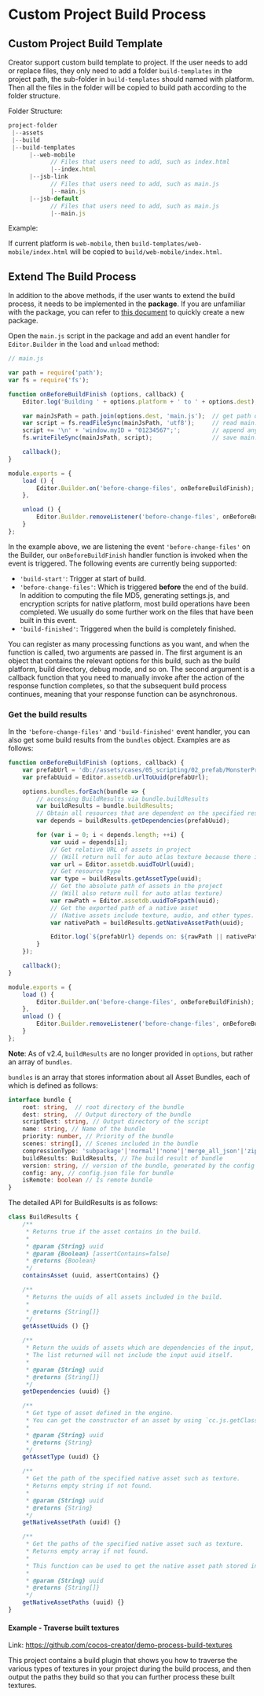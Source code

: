 # Custom Project Build Process

## Custom Project Build Template

Creator support custom build template to project. If the user needs to add or replace files, they only need to add a folder `build-templates` in the project path, the sub-folder in `build-templates` should named with platform. Then all the files in the folder will be copied to build path according to the folder structure.

Folder Structure: 

```js
project-folder
 |--assets
 |--build
 |--build-templates
      |--web-mobile
            // Files that users need to add, such as index.html
            |--index.html
      |--jsb-link
            // Files that users need to add, such as main.js
            |--main.js
      |--jsb-default
            // Files that users need to add, such as main.js
            |--main.js
```

Example:

If current platform is `web-mobile`, then `build-templates/web-mobile/index.html` will be copied to `build/web-mobile/index.html`.

## Extend The Build Process

In addition to the above methods, if the user wants to extend the build process, it needs to be implemented in the **package**. If you are unfamiliar with the package, you can refer to [this document](../extension/your-first-extension.md) to quickly create a new package.

Open the `main.js` script in the package and add an event handler for `Editor.Builder` in the `load` and `unload` method:

```js
// main.js

var path = require('path');
var fs = require('fs');

function onBeforeBuildFinish (options, callback) {
    Editor.log('Building ' + options.platform + ' to ' + options.dest); // you can display a log in the Console panel

    var mainJsPath = path.join(options.dest, 'main.js');  // get path of main.js in build folder
    var script = fs.readFileSync(mainJsPath, 'utf8');     // read main.js
    script += '\n' + 'window.myID = "01234567";';         // append any scripts as you need
    fs.writeFileSync(mainJsPath, script);                 // save main.js

    callback();
}

module.exports = {
    load () {
        Editor.Builder.on('before-change-files', onBeforeBuildFinish);
    },

    unload () {
        Editor.Builder.removeListener('before-change-files', onBeforeBuildFinish);
    }
};
```

In the example above, we are listening the event `'before-change-files'` on the Builder, our `onBeforeBuildFinish` handler function is invoked when the event is triggered. The following events are currently being supported:
- `'build-start'`: Trigger at start of build.
- `'before-change-files'`: Which is triggered **before** the end of the build. In addition to computing the file MD5, generating settings.js, and encryption scripts for native platform, most build operations have been completed. We usually do some further work on the files that have been built in this event.
- `'build-finished'`: Triggered when the build is completely finished.

You can register as many processing functions as you want, and when the function is called, two arguments are passed in. The first argument is an object that contains the relevant options for this build, such as the build platform, build directory, debug mode, and so on. The second argument is a callback function that you need to manually invoke after the action of the response function completes, so that the subsequent build process continues, meaning that your response function can be asynchronous.

### Get the build results

In the `'before-change-files'` and `'build-finished'` event handler, you can also get some build results from the `bundles` object. Examples are as follows:

```js
function onBeforeBuildFinish (options, callback) {
    var prefabUrl = 'db://assets/cases/05_scripting/02_prefab/MonsterPrefab.prefab';
    var prefabUuid = Editor.assetdb.urlToUuid(prefabUrl);

    options.bundles.forEach(bundle => {
        // accessing BuildResults via bundle.buildResults
        var buildResults = bundle.buildResults;
        // Obtain all resources that are dependent on the specified resource
        var depends = buildResults.getDependencies(prefabUuid);

        for (var i = 0; i < depends.length; ++i) {
            var uuid = depends[i];
            // Get relative URL of assets in project
            // (Will return null for auto atlas texture because there is no raw asset associated with it in the project)
            var url = Editor.assetdb.uuidToUrl(uuid);
            // Get resource type
            var type = buildResults.getAssetType(uuid);
            // Get the absolute path of assets in the project
            // (Will also return null for auto atlas texture)
            var rawPath = Editor.assetdb.uuidToFspath(uuid);
            // Get the exported path of a native asset
            // (Native assets include texture, audio, and other types. If not native assets will return null)
            var nativePath = buildResults.getNativeAssetPath(uuid);

            Editor.log(`${prefabUrl} depends on: ${rawPath || nativePath} (${type})`);
        }
    });

    callback();
}

module.exports = {
    load () {
        Editor.Builder.on('before-change-files', onBeforeBuildFinish);
    },
    unload () {
        Editor.Builder.removeListener('before-change-files', onBeforeBuildFinish);
    }
};
```

**Note**: As of v2.4, `buildResults` are no longer provided in `options`, but rather an array of `bundles`.

`bundles` is an array that stores information about all Asset Bundles, each of which is defined as follows:

```typescript
interface bundle {
    root: string,  // root directory of the bundle
    dest: string,  // Output directory of the bundle
    scriptDest: string, // Output directory of the script
    name: string, // Name of the bundle
    priority: number, // Priority of the bundle
    scenes: string[], // Scenes included in the bundle
    compressionType: 'subpackage'|'normal'|'none'|'merge_all_json'|'zip', // Compression type of the bundle
    buildResults: BuildResults, // The build result of bundle
    version: string, // version of the bundle, generated by the config
    config: any, // config.json file for bundle
    isRemote: boolean // Is remote bundle
}
```

The detailed API for BuildResults is as follows:

```js
class BuildResults {
    /**
     * Returns true if the asset contains in the build.
     *
     * @param {String} uuid
     * @param {Boolean} [assertContains=false]
     * @returns {Boolean}
     */
    containsAsset (uuid, assertContains) {}

    /**
     * Returns the uuids of all assets included in the build.
     *
     * @returns {String[]}
     */
    getAssetUuids () {}

    /**
     * Return the uuids of assets which are dependencies of the input, also include all indirect dependencies.
     * The list returned will not include the input uuid itself.
     *
     * @param {String} uuid
     * @returns {String[]}
     */
    getDependencies (uuid) {}

    /**
     * Get type of asset defined in the engine.
     * You can get the constructor of an asset by using `cc.js.getClassByName(type)`.
     *
     * @param {String} uuid
     * @returns {String}
     */
    getAssetType (uuid) {}

    /**
     * Get the path of the specified native asset such as texture.
     * Returns empty string if not found.
     *
     * @param {String} uuid
     * @returns {String}
     */
    getNativeAssetPath (uuid) {}

    /**
     * Get the paths of the specified native asset such as texture.
     * Returns empty array if not found.
     * 
     * This function can be used to get the native asset path stored in all compressed formats of the texture.
     *
     * @param {String} uuid
     * @returns {String[]}
     */
    getNativeAssetPaths (uuid) {}
}
```

#### Example - Traverse built textures

Link: <https://github.com/cocos-creator/demo-process-build-textures>

This project contains a build plugin that shows you how to traverse the various types of textures in your project during the build process, and then output the paths they build so that you can further process these built textures.
